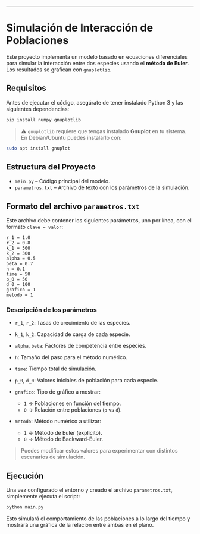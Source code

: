 ---

# Simulación de Interacción de Poblaciones

Este proyecto implementa un modelo basado en ecuaciones diferenciales para simular la interacción entre dos especies usando el **método de Euler**. Los resultados se grafican con `gnuplotlib`.

## Requisitos

Antes de ejecutar el código, asegúrate de tener instalado Python 3 y las siguientes dependencias:

```bash
pip install numpy gnuplotlib
```

> ⚠️ `gnuplotlib` requiere que tengas instalado **Gnuplot** en tu sistema. En Debian/Ubuntu puedes instalarlo con:

```bash
sudo apt install gnuplot
```

## Estructura del Proyecto

* `main.py` – Código principal del modelo.
* `parametros.txt` – Archivo de texto con los parámetros de la simulación.

## Formato del archivo `parametros.txt`

Este archivo debe contener los siguientes parámetros, uno por línea, con el formato `clave = valor`:

```
r_1 = 1.0
r_2 = 0.8
k_1 = 500
k_2 = 300
alpha = 0.5
beta = 0.7
h = 0.1
time = 50
p_0 = 50
d_0 = 100
grafico = 1
metodo = 1
```

### Descripción de los parámetros

* `r_1`, `r_2`: Tasas de crecimiento de las especies.
* `k_1`, `k_2`: Capacidad de carga de cada especie.
* `alpha`, `beta`: Factores de competencia entre especies.
* `h`: Tamaño del paso para el método numérico.
* `time`: Tiempo total de simulación.
* `p_0`, `d_0`: Valores iniciales de población para cada especie.
* `grafico`: Tipo de gráfico a mostrar:

  * `1` → Poblaciones en función del tiempo.
  * `0` → Relación entre poblaciones (`p` vs `d`).
* `metodo`: Método numérico a utilizar:

  * `1` → Método de Euler (explícito).
  * `0` → Método de Backward-Euler.


> Puedes modificar estos valores para experimentar con distintos escenarios de simulación.

## Ejecución

Una vez configurado el entorno y creado el archivo `parametros.txt`, simplemente ejecuta el script:

```bash
python main.py
```

Esto simulará el comportamiento de las poblaciones a lo largo del tiempo y mostrará una gráfica de la relación entre ambas en el plano.

